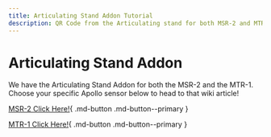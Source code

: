 ```yaml
---
title: Articulating Stand Addon Tutorial
description: QR Code from the Articulating stand for both MSR-2 and MTR-1 points here
---
```

# Articulating Stand Addon

We have the Articulating Stand Addon for both the MSR-2 and the MTR-1. Choose your specific Apollo sensor below to head to that wiki article!

[MSR-2 Click Here!](https://wiki.apolloautomation.com/products/msr2/addons/adding-90-degree-usb-c-to-msr-2/){      .md-button .md-button--primary }

[MTR-1 Click Here!](https://wiki.apolloautomation.com/homey/products/mtr1/addons/adding-90-degree-usb-c-to-mtr-1/){   .md-button .md-button--primary }